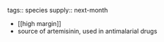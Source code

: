 tags:: species
supply:: next-month

- [[high margin]]
- source of artemisinin, used in antimalarial drugs